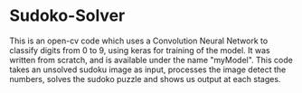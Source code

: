 # Sudoko-Solver
This is an open-cv code which uses a Convolution Neural Network to classify digits from 0 to 9, using keras for training of the model. It was written from scratch, and is available under the name "myModel". This code takes an unsolved sudoku image as input, processes the image detect the numbers, solves the sudoko puzzle and shows us output at each stages.
